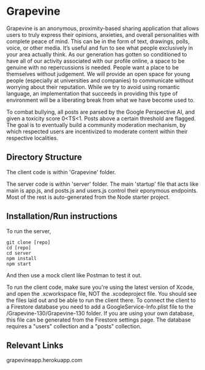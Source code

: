 # Grapevine
Grapevine is an anonymous, proximity-based sharing application that allows users to truly express their opinions, anxieties, and overall personalities with complete peace of mind. This can be in the form of text, drawings, polls, voice, or other media. 
It’s useful and fun to see what people exclusively in your area actually think. As our generation has gotten so conditioned to have all of our activity associated with our profile online, a space to be genuine with no repercussions is needed. People want a place to be themselves without judgement. We will provide an open space for young people (especially at universities and companies) to communicate without worrying about their reputation. While we try to avoid using romantic language, an implementation that succeeds in providing this type of environment will be a liberating break from what we have become used to. 

To combat bullying, all posts are parsed by the Google Perspective AI, and given a toxicity score 0<TS<1. Posts above a certain threshold are flagged. The goal is to eventually build a community moderation mechanism, by which respected users are incentivized to moderate content within their respective localities. 

## Directory Structure
The client code is within 'Grapevine' folder. 

The server code is within 'server' folder. The main 'startup' file that acts like main is app.js, and posts.js and users.js control their eponymous endpoints. Most of the rest is auto-generated from the Node starter project.  

## Installation/Run instructions
To run the server,
```
git clone [repo]
cd [repo]
cd server
npm install
npm start
``` 
And then use a mock client like Postman to test it out.

To run the client code, make sure you're using the latest version of Xcode, and open the .xcworkspace file, NOT the .xcodeproject file. You should see the files laid out and be able to run the client there. To connect the client to a Firestore database you need to add a GoogleService-Info.plist file to the /Grapevine-130/Grapevine-130 folder. If you are using your own database, this file can be generated from the Firestore settings page. The database requires a "users" collection and a "posts" collection.

## Relevant Links 
grapevineapp.herokuapp.com


